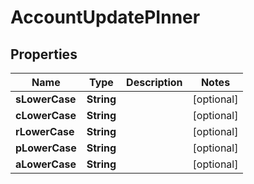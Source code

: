 

# AccountUpdatePInner


## Properties

| Name | Type | Description | Notes |
|------------ | ------------- | ------------- | -------------|
|**sLowerCase** | **String** |  |  [optional] |
|**cLowerCase** | **String** |  |  [optional] |
|**rLowerCase** | **String** |  |  [optional] |
|**pLowerCase** | **String** |  |  [optional] |
|**aLowerCase** | **String** |  |  [optional] |



